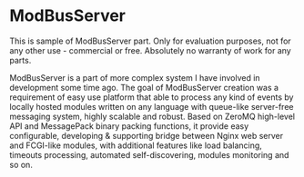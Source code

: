ModBusServer
============

This is sample of ModBusServer part. Only for evaluation purposes, not for any other use - commercial or free.
Absolutely no warranty of work for any parts. 


ModBusServer is a part of more complex system I have involved in development some time ago. The goal of ModBusServer creation was a requirement of easy use platform that able to process any kind of events by locally hosted modules written on any language with queue-like server-free messaging system, highly scalable and robust. Based on ZeroMQ high-level API and MessagePack binary packing functions, it provide easy configurable, developing & supporting bridge between Nginx web server and FCGI-like modules, with additional features like load balancing, timeouts processing, automated self-discovering, modules monitoring and so on.
